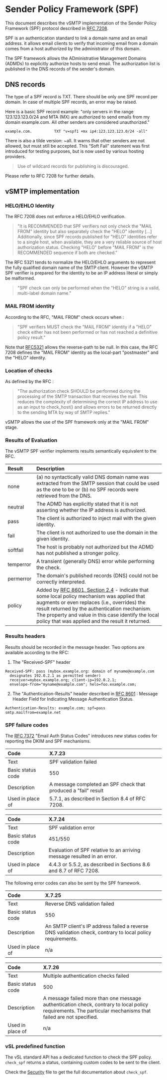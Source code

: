 # Sender Policy Framework (SPF)

This document describes the vSMTP implementation of the Sender Policy Framework (SPF) protocol described in [RFC 7208](https://www.rfc-editor.org/rfc/rfc7208.html).

SPF is an authentication standard to link a domain name and an email address. it allows email clients to verify that incoming email from a domain comes from a host authorized by the administrator of this domain.

The SPF framework allows the ADministrative Management Domains (ADMDs) to explicitly authorize hosts to send email. The authorization list is published in the DNS records of the sender's domain.

## DNS records

The type of a SPF record is TXT. There should be only one SPF record per domain. In case of multiple SPF records, an error may be raised.

Here is a basic SPF record example: "only servers in the range 123.123.123.0/24 and MTA (MX) are authorized to send emails from my domain example.com. All other senders are considered unauthorized."

```shell
example.com.          TXT "v=spf1 +mx ip4:123.123.123.0/24 -all"
```

There is also a tilde version: ~all. It warns that other senders are not allowed, but must still be accepted. This “Soft Fail” statement was first introduced for testing purposes, but is now used by various hosting providers.

> Use of wildcard records for publishing is discouraged.

Please refer to RFC 7208 for further details.

## vSMTP implementation

### HELO/EHLO Identity

The RFC 7208 does not enforce a HELO/EHLO verification.

> "It is RECOMMENDED that SPF verifiers not only check the "MAIL FROM" identity but also separately check the "HELO" identity
[...] Additionally, since SPF records published for "HELO" identities refer to a single host, when available, they are a very reliable source of host authorization status.  Checking "HELO" before "MAIL FROM" is the RECOMMENDED sequence if both are checked."

The RFC 5321 tends to normalize the HELO/EHLO arguments to represent the fully qualified domain name of the SMTP client. However the vSMTP SPF verifier is prepared for the identity to be an IP address literal or simply be malformed.

> "SPF check can only be performed when the "HELO" string is a valid, multi-label domain name."

### MAIL FROM identity

According to the RFC, "MAIL FROM" check occurs when :

> "SPF verifiers MUST check the "MAIL FROM" identity if a "HELO" check either has not been performed or has not reached a definitive policy result."

Note that [RFC5321](https://www.rfc-editor.org/rfc/rfc5321.html#section-4.5.5) allows the reverse-path to be null. In this case, the RFC 7208 defines the "MAIL FROM" identity as the local-part "postmaster" and the "HELO" identity.

### Location of checks

As defined by the RFC :

> "The authorization check SHOULD be performed during the processing of the SMTP transaction that receives the mail. This reduces the complexity of determining the correct IP address to use as an input to check_host() and allows errors to be returned directly to the sending MTA by way of SMTP replies."

vSMTP allows the use of the SPF framework only at the "MAIL FROM" stage.

### Results of Evaluation

The vSMTP SPF verifier implements results semantically equivalent to the RFC.

| Result    | Description                                                                                                                                                                                                                                                                                                                                                    |
| :-------- | :------------------------------------------------------------------------------------------------------------------------------------------------------------------------------------------------------------------------------------------------------------------------------------------------------------------------------------------------------------- |
| none      | (a) no syntactically valid DNS domain name was extracted from the SMTP session that could be used as the one to be or (b) no SPF records were retrieved from the DNS.                                                                                                                                                                                          |
| neutral   | The ADMD has explicitly stated that it is not asserting whether the IP address is authorized.                                                                                                                                                                                                                                                                  |
| pass      | The client is authorized to inject mail with the given identity.                                                                                                                                                                                                                                                                                               |
| fail      | The client is not authorized to use the domain in the given identity.                                                                                                                                                                                                                                                                                          |
| softfail  | The host is probably not authorized but the ADMD has not published a stronger policy.                                                                                                                                                                                                                                                                          |
| temperror | A transient (generally DNS) error while performing the check.                                                                                                                                                                                                                                                                                                  |
| permerror | The domain's published records (DNS) could not be correctly interpreted.                                                                                                                                                                                                                                                                                       |
| policy    | Added by [RFC 8601, Section 2.4](https://www.rfc-editor.org/rfc/rfc8601#section-2.4) - indicate that some local policy mechanism was applied that augments or even replaces (i.e., overrides) the result returned by the authentication mechanism.  The property and value in this case identify the local policy that was applied and the result it returned. |

### Results headers

Results should be recorded in the message header. Two options are available according to the RFC:

1. The "Received-SPF" header

```shell
Received-SPF: pass (mybox.example.org: domain of myname@example.com
  designates 192.0.2.1 as permitted sender)
  receiver=mybox.example.org; client-ip=192.0.2.1;
  envelope-from="myname@example.com"; helo=foo.example.com;
```

2. The "Authentication-Results" header described in [RFC 8601](https://www.rfc-editor.org/rfc/rfc8601#appendix-B) : Message Header Field for Indicating Message Authentication Status.

```shell
Authentication-Results: example.com; spf=pass smtp.mailfrom=example.net
```

### SPF failure codes

The [RFC 7372](https://www.rfc-editor.org/rfc/rfc7372.html#section-3) "Email Auth Status Codes" introduces new status codes for reporting the DKIM and SPF mechanisms.

| Code              | X.7.23                                                                                                                                 |
| :---------------- | :----------------------------------------------------------------------------------------------------------------------------------------------------------- |
| Text              | SPF validation failed                                                                                                                  |
| Basic status code | 550                                                                                                                                    |
| Description       | A message completed an SPF check that produced a "fail" result                                                                         |
| Used in place of  | 5.7.1, as described in Section 8.4 of RFC 7208.                                                                                        |

| Code              | X.7.24                                                                                                                                 |
| :---------------- | :----------------------------------------------------------------------------------------------------------------------------------------------------------- |
| Text              | SPF validation error                                                                                                                   |
| Basic status code | 451/550                                                                                                                                |
| Description       | Evaluation of SPF relative to an arriving message resulted in an error.                                                                |
| Used in place of  | 4.4.3 or 5.5.2, as described in Sections 8.6 and 8.7 of RFC 7208.                                                                      |

The following error codes can also be sent by the SPF framework.

| Code              | X.7.25                                                                                                                                 |
| :---------------- | :----------------------------------------------------------------------------------------------------------------------------------------------------------- |
| Text              | Reverse DNS validation failed                                                                                                          |
| Basic status code | 550                                                                                                                                    |
| Description       | An SMTP client's IP address failed a reverse DNS validation check, contrary to local policy requirements.                              |
| Used in place of  | n/a                                                                                                                                    |

| Code              | X.7.26                                                                                                                                                       |
| :---------------- | :----------------------------------------------------------------------------------------------------------------------------------------------------------- |
| Text              | Multiple authentication checks failed                                                                                                                        |
| Basic status code | 500                                                                                                                                                          |
| Description       | A message failed more than one message authentication check, contrary to local policy requirements. The particular mechanisms that failed are not specified. |
| Used in place of  | n/a                                                                                                                                                          |

### vSL predefined function

The vSL standard API has a dedicated function to check the SPF policy.
`check_spf` returns a status, containing custom codes to be sent to the client.

Check the [Security](api/../../../reference/vSL/api/Security.md) file to get the full documentation about `check_spf`.

